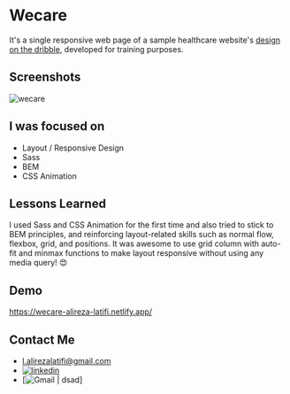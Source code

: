 # Wecare 

It's a single responsive web page of a sample healthcare website's [design on the dribble](https://dribbble.com/shots/16148550-Medical-Website-Landing-Page-Redesign/attachments/8003722?mode=media), developed for training purposes.

## Screenshots

![wecare](https://user-images.githubusercontent.com/92823582/176991103-cbcfff97-23cf-429b-a01a-1def419639ad.png)


## I was focused on 

- Layout / Responsive Design
- Sass
- BEM
- CSS Animation


## Lessons Learned

I used Sass and CSS Animation for the first time and also tried to stick to BEM principles, and reinforcing layout-related skills such as normal flow, flexbox, grid, and positions.
It was awesome to use grid column with auto-fit and minmax functions to make layout responsive without using any media query! 😍


## Demo

https://wecare-alireza-latifi.netlify.app/


## Contact Me

- l.alirezalatifi@gmail.com
- [![linkedin](https://img.shields.io/badge/linkedin-0A66C2?style=for-the-badge&logo=linkedin&logoColor=white)](https://www.linkedin.com/in/alirezalatifi/)
- [![Gmail | dsad](https://img.shields.io/badge/gmail-0A66C2?style=for-the-badge&logo=gmail&logoColor=red)]
